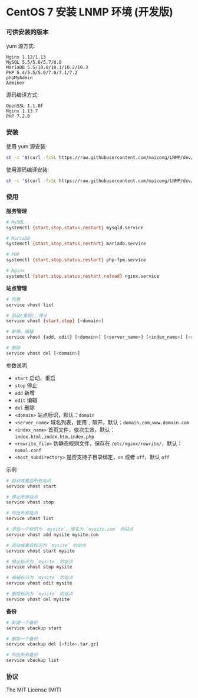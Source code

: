 CentOS 7 安装 LNMP 环境 (开发版)
=======

### 可供安装的版本

yum 源方式:

```
Nginx 1.12/1.13
MySQL 5.5/5.6/5.7/8.0
MariaDB 5.5/10.0/10.1/10.2/10.3
PHP 5.4/5.5/5.6/7.0/7.1/7.2
phpMyAdmin
Adminer
```

源码编译方式:

```
OpenSSL 1.1.0f
Nginx 1.13.7
PHP 7.2.0
```

### 安装

使用 yum 源安装:

```bash
sh -c "$(curl -fsSL https://raw.githubusercontent.com/maicong/LNMP/dev/lnmp.sh)"
```

使用源码编译安装:

```bash
sh -c "$(curl -fsSL https://raw.githubusercontent.com/maicong/LNMP/dev/source.sh)"
```

### 使用

**服务管理**

```bash
# MySQL
systemctl {start,stop,status,restart} mysqld.service

# MariaDB
systemctl {start,stop,status,restart} mariadb.service

# PHP
systemctl {start,stop,status,restart} php-fpm.service

# Nginx
systemctl {start,stop,status,restart,reload} nginx.service
```

**站点管理**

```bash
# 列表
service vhost list

# 启动(重启)、停止
service vhost {start,stop} [<domain>]

# 新增、编辑
service vhost {add, edit} [<domain>] [<server_name>] [<index_name>] [<rewrite_file>] [<host_subdirectory>]

# 删除
service vhost del [<domain>]
```

参数说明

- `start` 启动、重启
- `stop` 停止
- `add` 新增
- `edit` 编辑
- `del` 删除
- `<domain>` 站点标识，默认：`domain`
- `<server_name>` 域名列表，使用 `,` 隔开，默认：`domain.com,www.domain.com`
- `<index_name>` 首页文件，依次生效，默认：`index.html,index.htm,index.php`
- `<rewrite_file>` 伪静态规则文件，保存在 `/etc/nginx/rewrite/`，默认：`nomal.conf`
- `<host_subdirectory>` 是否支持子目录绑定，`on` 或者 `off`，默认 `off`

示例

```bash
# 启动或重启所有站点
service vhost start

# 停止所有站点
service vhost stop

# 列出所有站点
service vhost list

# 添加一个标识为 `mysite`，域名为 `mysite.com` 的站点
service vhost add mysite mysite.com

# 启动或重启标识为 `mysite` 的站点
service vhost start mysite

# 停止标识为 `mysite` 的站点
service vhost stop mysite

# 编辑标识为 `mysite` 的站点
service vhost edit mysite

# 删除标识为 `mysite` 的站点
service vhost del mysite
```

**备份**

```bash
# 新建一个备份
service vbackup start

# 删除一个备份
service vbackup del [<file>.tar.gz]

# 列出所有备份
service vbackup list
```

### 协议

The MIT License (MIT)
